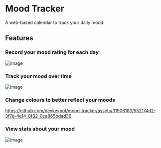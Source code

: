 # Mood Tracker

A web-based calendar to track your daily mood.

## Features

### Record your mood rating for each day

![image](https://github.com/devkevbot/mood-tracker/assets/31908183/c5b0a169-145b-4dc6-92f9-3bca6fc0ffa7)

### Track your mood over time

![image](https://github.com/devkevbot/mood-tracker/assets/31908183/c39fc93b-2092-4109-a907-6da193ef1e28)

### Change colours to better reflect your moods

https://github.com/devkevbot/mood-tracker/assets/31908183/552174d2-3f7e-4e14-8f32-0ca865bdad36

### View stats about your mood

![image](https://github.com/devkevbot/mood-tracker/assets/31908183/0c4a4b0d-5262-4650-89dc-a58e6f4e1aa0)

